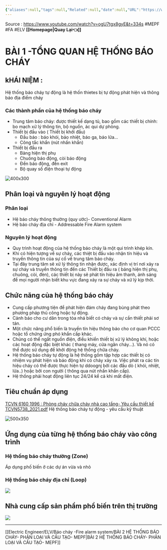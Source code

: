 ```yaml
---
{"aliases":null,"tags":null,"Related":null,"date":null,"URL":"https://www.youtube.com/watch?v=ogU7tgx8gyE&t=334s","Author":null,"dg-publish":true,"image":null,"permalink":"/Electric Engineer/ELV/Báo cháy -Fire alarm system/BÀI 1 -TỔNG QUAN HỆ THỐNG BÁO CHÁY/","dgPassFrontmatter":true,"noteIcon":"2","created":"2024-01-12T13:33:19.383+07:00","updated":"2024-01-12T16:04:09.888+07:00"}
---
```


Source : https://www.youtube.com/watch?v=ogU7tgx8gyE&t=334s
#MEPF #FA #ELV 
**[[Homepage\|Quay Lại👈]]**

# BÀI 1 -TỔNG QUAN HỆ THỐNG BÁO CHÁY
## kHÁI NIỆM :
 Hệ thống báo cháy tự động là hệ thốn thietes bị tự động phát hiện và thông báo địa điểm cháy
### Các thành phần của hệ thống báo cháy
- Trung tâm báo cháy: được thiết kế dạng tủ, bao gồm các thiết bị chính: bo mạch xử lý thông tin, bộ nguồn, ác qui dự phòng.
- Thiết bị đầu vào ( Thiết bị khởi đầu)
	- Đầu báo : báo khói, báo nhiệt, báo ga, báo lửa...
	- Công tắc khẩn (nút nhấn khẩn)
- Thiết bị đầu ra
	- Bảng hiện thị phụ
	- Chuông báo động, còi báo động
	- Đền báo động, đền exit
	- Bộ quay số điện thoại tự động

![400x300](https://i.imgur.com/uhHXGN0.png)

## Phân loại và nguyên lý hoạt động
### Phân loại
- Hệ báo cháy thông thường (quy ước)- Conventional Alarm
- Hệ báo cháy địa chỉ - Addressable Fire Alarm system
###  Nguyên lý hoạt động
- Quy trình hoạt động của hệ thống báo cháy là một qui trình khép kín.
- Khi có hiện tượng về sự cháy, các thiệt bị đầu vào nhận tín hiệu và truyền thông tin của sự cố về trung tâm báo cháy.
- Tại đây trung tâm sẽ xử lý thông tin nhận được, xác định vị trí nơi xảy ra sự cháy và truyền thông tin đến các Thiết bị đầu ra ( bảng hiện thị phụ, chuông, còi, đèn), các thiết bị này sẽ phát tín hiệu âm thanh, ánh sáng để mọi người nhận biết khu vực đang xảy ra sự cháy và xử lý kịp thời.

## Chức năng của hệ thống báo cháy
- Cung cấp phương tiện để phát hiện đám cháy đang bùng phát theo phương pháp thủ công hoặc tự động.
- Cảnh báo cho cư dân trong tòa nhá biết có cháy và sự cần thiết phải sơ tán.
- Một chức năng phổ biến là truyền tín hiệu thông báo cho cơ quan PCCC hoặc tổ chứng ứng phó khẩn cấp khác.
- Chúng có thể ngắt nguồn điện, điều khiển thiết bị xử lý không khí, hoặc các hoạt động đặc biệt khác ( thang máy, cửa ngăn cháy...). Và nó có thể được sử dụng để khởi động hệ thống chữa cháy.
- Hệ thống báo cháy tự động là hệ thống gồm tập hợp các thiết bị có nhiệm vụ phát hiện và báo động khi có cháy xảy ra. Việc phát ra các tín hiệu cháy có thể được thực hiện tự ddoognj bởi các đầu dò ( khói, nhiệt, lửa..) hoặc bởi con người ( thông qua nút nhấn khẩn cấp).
- Hệ thống phải hoạt động liên tục 24/24 kể cả khi mất điện.

## Tiêu chuẩn áp dụng

[TCVN 6160 1996 : Phòng cháy chữa cháy nhà cao tầng- Yêu cầu thiết kế ](https://caselaw.vn/van-ban-phap-luat/258270-tieu-chuan-viet-nam-tcvn-6160-1996-ve-phong-chay-chua-chay-nha-cao-tang-yeu-cau-thiet-ke-nam-1996)
 [TCVN5738_2021.pdf](https://1drv.ms/b/s!AvraxzFxdYlXhNsOfVZjAzeDXp-95g?e=gHCQkU)  Hệ thống báo cháy tự động - yêu cầu kỹ thuật 
 
![500x350](https://i.imgur.com/aIutJxY.png)


## Ứng dụng của từng hệ thống báo cháy vào công trình
### Hệ thống báo cháy thường (Zone)
Áp dụng phố biến ở các dự án vừa và nhỏ
### Hệ thống báo cháy địa chỉ (Loop)
![](https://i.imgur.com/m8mDziB.png)

## Nhà cung cấp sản phẩm phổ biến trên thị trường

![](https://i.imgur.com/YfJiEtg.png)



---

[[Electric Engineer/ELV/Báo cháy -Fire alarm system/BÀI 2 HỆ THỐNG BÁO CHÁY- PHÂN LOẠI VÀ CẤU TẠO- MEPF\|BÀI 2 HỆ THỐNG BÁO CHÁY- PHÂN LOẠI VÀ CẤU TẠO- MEPF]]
